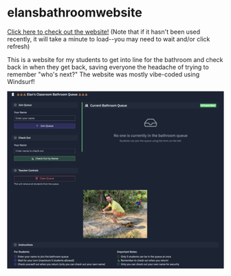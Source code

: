 # elansbathroomwebsite

[Click here to check out the website!](https://elansbathroom.onrender.com/) (Note that if it hasn't been used recently, it will take a minute to load--you may need to wait and/or click refresh)

This is a website for my students to get into line for the bathroom and check back in when they get back, saving everyone the headache of trying to remember "who's next?"
The website was mostly vibe-coded using Windsurf!

![elansbathroomwebsite](static/elansbathroomwebsite.png)
